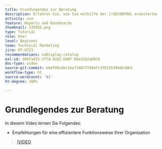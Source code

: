 ```yaml
---
title: Grundlegendes zur Beratung
description: Erfahren Sie, wie Sie mithilfe der [!UICONTROL erweiterten Analyse] in Workfront Empfehlungen aussprechen können, die Ihrem Unternehmen helfen, effizienter zu arbeiten.
activity: use
feature: Reports and Dashboards
thumbnail: 335056.png
type: Tutorial
role: User
level: Beginner
team: Technical Marketing
jira: KT-8723
recommendations: noDisplay,catalog
exl-id: 304fad15-1ffd-4282-b90f-0be31b2a08c6
doc-type: video
source-git-commit: bbdf99c6bc1be714077fd94fc3f8325394de36b3
workflow-type: ht
source-wordcount: '41'
ht-degree: 100%

---
```


# Grundlegendes zur Beratung

In diesem Video lernen Sie Folgendes:

* Empfehlungen für eine effizientere Funktionsweise Ihrer Organisation

>[!VIDEO](https://video.tv.adobe.com/v/335056/?quality=12&learn=on&enablevpops=1)
